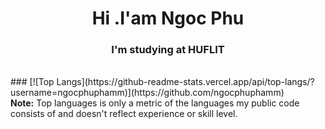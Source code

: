 
<h1 align="center">Hi .I'am Ngoc Phu</h1>
<h3 align="center">I'm studying at HUFLIT</h3>

<br/>
###
[![Top Langs](https://github-readme-stats.vercel.app/api/top-langs/?username=ngocphuphamm)](https://github.com/ngocphuphamm)
  <br/>
  <b>Note:</b> Top languages is only a metric of the languages my public code consists of and doesn't reflect experience or skill level.
